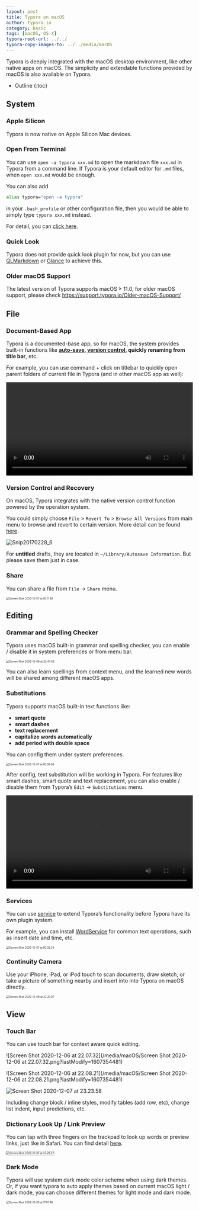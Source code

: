 ```yaml
---
layout: post
title: Typora on macOS
author: typora.io
category: basic
tags: [macOS, OS X]
typora-root-url: ../../
typora-copy-images-to: ../../media/macOS
---
```


Typora is deeply integrated with the macOS desktop environment, like other native apps on macOS. The simplicity and extendable functions provided by macOS is also available on Typora.

* Outline
{:toc}
## System

### Apple Silicon

Typora is now native on Apple Silicon Mac devices.

### Open From Terminal 

You can use `open -a typora xxx.md` to open the markdown file `xxx.md` in Typora from a command line. If Typora is your default editor for `.md` files, when `open xxx.md` would be enough.

You can also add

```sh
alias typora="open -a typora"
```

in your `.bash_profile` or other configuration file, then you would be able to simply type `typora xxx.md` instead.

For detail, you can [click here](https://support.typora.io/Use-Typora-From-Shell-or-cmd/).

### Quick Look

Typora does not provide quick look plugin for now, but you can use [QLMarkdown](https://github.com/toland/qlmarkdown) or [Glance](https://github.com/samuelmeuli/glance) to achieve this.

### Older macOS Support

The latest version of Typora supports macOS ≥ 11.0, for older macOS support, please check https://support.typora.io/Older-macOS-Support/

## File

### Document-Based App

Typora is a documented-base app, so for macOS, the system provides built-in functions like **[auto-save](https://support.typora.io/Auto-Save/), [version control](https://support.typora.io/Version-Control/), quickly renaming from title bar**, etc.

For example, you can use command + click on titlebar to quickly open parent folders of current file in Typora (and in other macOS app as well):

<video src="/media/macOS/titlebar.mp4" controls style="width:100%"> </video>

### Version Control and Recovery

On macOS, Typora integrates with the native version control function powered by the operation system.

You could simply choose `File` > `Revert To` > `Browse All Versions` from main menu to browse and revert to certain version. More detail can be found [here](https://support.apple.com/guide/mac-help/mh40710/mac).

![Snip20170228_6](/media/macOS/Snip20170228_6.png)

For **untitled** drafts, they are located in `~/Library/Autosave Information`. But please save them just in case.

### Share

You can share a file from `File` → `Share` menu.

<img src="/media/macOS/Screen Shot 2020-12-07 at 00.11.46.png" alt="Screen Shot 2020-12-07 at 00.11.46" style="zoom:50%;" />

## Editing

### Grammar and Spelling Checker

Typora uses macOS built-in grammar and spelling checker, you can enable / disable it in system preferences or from menu bar.

<img src="/media/macOS/Screen Shot 2020-12-06 at 22.44.02.png" alt="Screen Shot 2020-12-06 at 22.44.02" style="zoom:50%;" />

You can also learn spellings from context menu, and the learned new words will be shared among different macOS apps.

### Substitutions

Typora supports macOS built-in text functions like: 

- **smart quote**
- **smart dashes**
-  **text replacement**
- **capitalize words automatically**
- **add period with double space**

You can config them under system preferences.

<img src="/media/macOS/Screen Shot 2020-12-07 at 00.06.06.png" alt="Screen Shot 2020-12-07 at 00.06.06" style="zoom:50%;" />

After config, text substitution will be working in Typora. For features like smart dashes, smart quote and text replacement, you can also enable / disable them from Typora’s `Edit` → `Substitutions` menu.

<video src="/media/macOS/Screen Recording 2020-12-07 at 00.07.54.mov" style="width:100%" controls> </video>

### Services

You can use [service](https://www.computerworld.com/article/2476298/os-x-a-quick-guide-to-services-on-your-mac.html) to extend Typora’s functionality before Typora have its own plugin system.

For example, you can install [WordService](https://apps.apple.com/us/app/wordservice/id899972312?mt=12) for common text operations, such as insert date and time, etc.

<img src="/media/macOS/Screen Shot 2020-12-07 at 00.32.33.png" alt="Screen Shot 2020-12-07 at 00.32.33" style="zoom:50%;" />

### Continuity Camera

Use your iPhone, iPad, or iPod touch to scan documents, draw sketch, or take a picture of something nearby and insert into into Typora on macOS directly.

<img src="/media/macOS/Screen Shot 2020-12-06 at 22.20.07.png" alt="Screen Shot 2020-12-06 at 22.20.07" style="zoom:50%;" />

## View

### Touch Bar

You can use touch bar for context aware quick editing.

![Screen Shot 2020-12-06 at 22.07.32](/media/macOS/Screen Shot 2020-12-06 at 22.07.32.png?lastModify=1607354481)

![Screen Shot 2020-12-06 at 22.08.21](/media/macOS/Screen Shot 2020-12-06 at 22.08.21.png?lastModify=1607354481)

<img src="/media/macOS/Screen Shot 2020-12-07 at 23.23.58.png" alt="Screen Shot 2020-12-07 at 23.23.58" />

Including change block / inline styles, modify tables (add row,  etc), change list indent, input predictions, etc.

### Dictionary Look Up / Link Preview

You can tap with three fingers on the trackpad to look up words or preview links, just like in Safari. You can find detail [here](https://support.apple.com/guide/mac-help/mchl3983326c/mac).

<img src="/media/macOS/Screen Shot 2020-12-07 at 23.26.27.png" alt="Screen Shot 2020-12-07 at 23.26.27" style="zoom:50%;box-shadow: 0 0 5px #333;" />

### Dark Mode

Typora will use system dark mode color scheme when using dark themes. Or, if you want typora to auto apply themes based on current macOS light / dark mode, you can choose different themes for light mode and dark mode.

<img src="/media/new-97/Screen Shot 2020-12-05 at 17.01.49.png" alt="Screen Shot 2020-12-05 at 17.01.49" style="zoom:50%;" />

